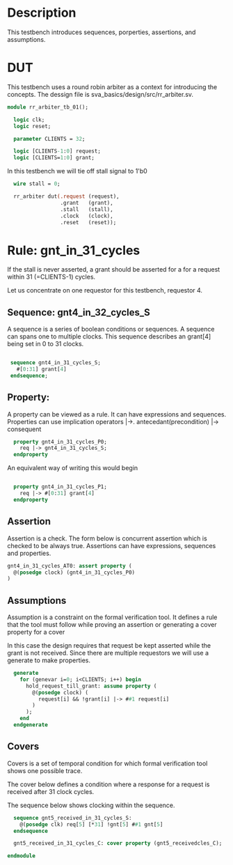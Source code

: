 # Description
This testbench introduces sequences, porperties, assertions, and assumptions.

# DUT
This testbench uses a round robin arbiter as a context for introducing the
concepts. The dessign file is sva_basics/design/src/rr_arbiter.sv.

```sv
module rr_arbiter_tb_01();

  logic clk;
  logic reset;

  parameter CLIENTS = 32;

  logic [CLIENTS-1:0] request;
  logic [CLIENTS=1:0] grant;

```
In this testbench we will tie off stall signal to 1'b0
```sv
  wire stall = 0;

  rr_arbiter dut(.request (request),
                 .grant   (grant),
                 .stall   (stall),
                 .clock   (clock),
                 .reset   (reset));

```
# Rule: gnt_in_31_cycles
If the stall is never asserted, a grant should be asserted for a
for a request within 31 (=CLIENTS-1) cycles.

Let us concentrate on one requestor for this testbench, requestor 4.

## Sequence: gnt4_in_32_cycles_S
A sequence is a series of boolean conditions or sequences. A sequence
can spans one to multiple clocks.
This sequence describes an grant[4] being set in 0 to 31 clocks.
```sv

 sequence gnt4_in_31_cycles_S;
   #[0:31] grant[4]
 endsequence;

```
## Property:
A property can be viewed as a rule. It can have expressions and sequences.
Properties can use implication operators |->.
antecedant(precondition) |-> consequent
```sv
  property gnt4_in_31_cycles_P0;
    req |-> gnt4_in_31_cycles_S;
  endproperty

```
An equivalent way of writing this would begin
```sv

  property gnt4_in_31_cycles_P1;
    req |-> #[0:31] grant[4]
  endproperty

```
## Assertion
Assertion is a check. The form below is concurrent assertion which
is checked to be always true.
Assertions can have expressions, sequences and properties.
```sv
gnt4_in_31_cycles_AT0: assert property (
  @(posedge clock) (gnt4_in_31_cycles_P0)
)

```
## Assumptions
Assumption is a constraint on the formal verification tool.
It defines a rule that the tool must follow while proving
an assertion or generating a cover property for a cover

In this case the design requires that request be kept
asserted while the grant is not received.
Since there are multiple requestors we will use a generate
to make properties.
```sv
  generate
    for (genevar i=0; i<CLIENTS; i++) begin
      hold_request_till_grant: assume property (
        @(posedge clock) (
          request[i] && !grant[i] |-> ##1 request[i]
        )
      );
    end
  endgenerate

```
## Covers
Covers is a set of temporal condition for which formal
verification tool shows one possible trace.

The cover below defines a condition where a response
for a request is received after 31 clock cycles.

The sequence below shows clocking within the sequence.
```sv
  sequence gnt5_received_in_31_cycles_S:
    @(posedge clk) req[5] [*31] !gnt[5] ##1 gnt[5]
  endsequence

  gnt5_received_in_31_cycles_C: cover property (gnt5_receivedcles_C);

endmodule
```
